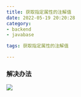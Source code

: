```yaml
---
title: 获取指定属性的注解值
date: 2022-05-19 20:20:28
category:
- backend
- javabase

tags: 获取指定属性的注解值

---
```


### 解决办法

<img src='/images/backend/javabase/获取指定属性的注解值/img.png'/>